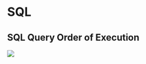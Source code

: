 # SQL

## SQL Query Order of Execution 

<img src="https://cdn.sisense.com/wp-content/uploads/image-1-order-blog.png">